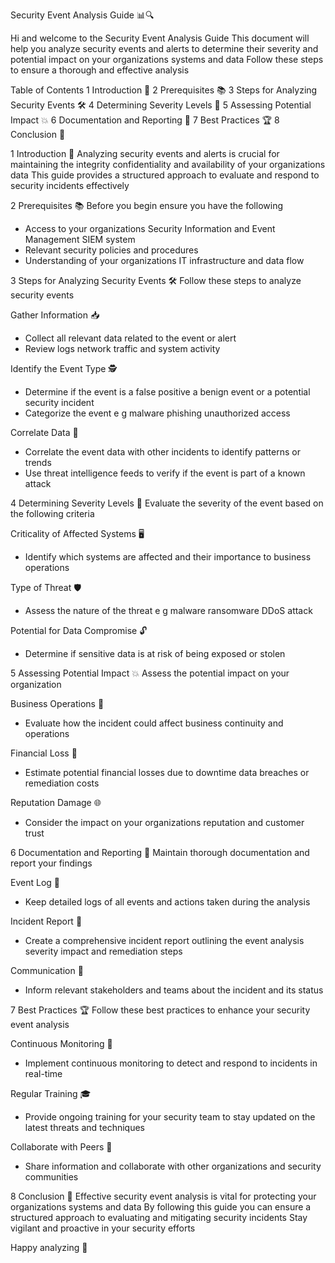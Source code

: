 Security Event Analysis Guide 📊🔍

Hi and welcome to the Security Event Analysis Guide This document will help you analyze security events and alerts to determine their severity and potential impact on your organizations systems and data Follow these steps to ensure a thorough and effective analysis

Table of Contents
1 Introduction 🌟
2 Prerequisites 📚
3 Steps for Analyzing Security Events 🛠️
4 Determining Severity Levels 🚦
5 Assessing Potential Impact 💥
6 Documentation and Reporting 📝
7 Best Practices 🏆
8 Conclusion 🎉

1 Introduction 🌟
Analyzing security events and alerts is crucial for maintaining the integrity confidentiality and availability of your organizations data This guide provides a structured approach to evaluate and respond to security incidents effectively

2 Prerequisites 📚
Before you begin ensure you have the following
- Access to your organizations Security Information and Event Management SIEM system
- Relevant security policies and procedures
- Understanding of your organizations IT infrastructure and data flow

3 Steps for Analyzing Security Events 🛠️
Follow these steps to analyze security events

Gather Information 📥
   - Collect all relevant data related to the event or alert
   - Review logs network traffic and system activity

Identify the Event Type 🕵️
   - Determine if the event is a false positive a benign event or a potential security incident
   - Categorize the event e g malware phishing unauthorized access

Correlate Data 🔗
   - Correlate the event data with other incidents to identify patterns or trends
   - Use threat intelligence feeds to verify if the event is part of a known attack

4 Determining Severity Levels 🚦
Evaluate the severity of the event based on the following criteria

Criticality of Affected Systems 🖥️
   - Identify which systems are affected and their importance to business operations

Type of Threat 🛡️
   - Assess the nature of the threat e g malware ransomware DDoS attack

Potential for Data Compromise 🔓
   - Determine if sensitive data is at risk of being exposed or stolen

5 Assessing Potential Impact 💥
Assess the potential impact on your organization

Business Operations 🏢
   - Evaluate how the incident could affect business continuity and operations

Financial Loss 💸
   - Estimate potential financial losses due to downtime data breaches or remediation costs

Reputation Damage 🌐
   - Consider the impact on your organizations reputation and customer trust

6 Documentation and Reporting 📝
Maintain thorough documentation and report your findings

Event Log 📅
   - Keep detailed logs of all events and actions taken during the analysis

Incident Report 📄
   - Create a comprehensive incident report outlining the event analysis severity impact and remediation steps

Communication 📢
   - Inform relevant stakeholders and teams about the incident and its status

7 Best Practices 🏆
Follow these best practices to enhance your security event analysis

Continuous Monitoring 🔄
   - Implement continuous monitoring to detect and respond to incidents in real-time

Regular Training 🎓
   - Provide ongoing training for your security team to stay updated on the latest threats and techniques

Collaborate with Peers 🤝
   - Share information and collaborate with other organizations and security communities

8 Conclusion 🎉
Effective security event analysis is vital for protecting your organizations systems and data By following this guide you can ensure a structured approach to evaluating and mitigating security incidents Stay vigilant and proactive in your security efforts

Happy analyzing 🚀

